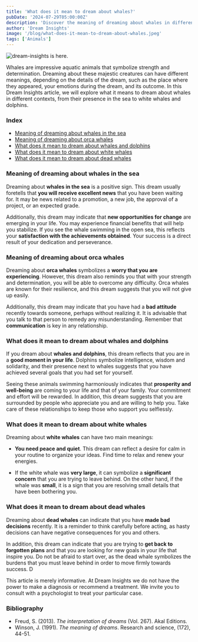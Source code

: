 ```yaml
---
title: 'What does it mean to dream about whales?'
pubDate: '2024-07-29T05:00:00Z'
description: 'Discover the meaning of dreaming about whales in different contexts and what your subconscious might be trying to communicate to you.'
author: 'Dream Insights'
image: '/blog/what-does-it-mean-to-dream-about-whales.jpeg'
tags: ['Animals']
---
```


![dream-insights is here.](/blog/what-does-it-mean-to-dream-about-whales.jpeg)

Whales are impressive aquatic animals that symbolize strength and determination. Dreaming about these majestic creatures can have different meanings, depending on the details of the dream, such as the place where they appeared, your emotions during the dream, and its outcome. In this Dream Insights article, we will explore what it means to dream about whales in different contexts, from their presence in the sea to white whales and dolphins.

### Index

- [Meaning of dreaming about whales in the sea](#meaning-of-dreaming-about-whales-in-the-sea)
- [Meaning of dreaming about orca whales](#meaning-of-dreaming-about-orca-whales)
- [What does it mean to dream about whales and dolphins](#what-does-it-mean-to-dream-about-whales-and-dolphins)
- [What does it mean to dream about white whales](#what-does-it-mean-to-dream-about-white-whales)
- [What does it mean to dream about dead whales](#what-does-it-mean-to-dream-about-dead-whales)

### Meaning of dreaming about whales in the sea

Dreaming about **whales in the sea** is a positive sign. This dream usually foretells that **you will receive excellent news** that you have been waiting for. It may be news related to a promotion, a new job, the approval of a project, or an expected grade. 

Additionally, this dream may indicate that **new opportunities for change** are emerging in your life. You may experience financial benefits that will help you stabilize. If you see the whale swimming in the open sea, this reflects your **satisfaction with the achievements obtained**. Your success is a direct result of your dedication and perseverance. 

### Meaning of dreaming about orca whales

Dreaming about **orca whales** symbolizes a **worry that you are experiencing**. However, this dream also reminds you that with your strength and determination, you will be able to overcome any difficulty. Orca whales are known for their resilience, and this dream suggests that you will not give up easily. 

Additionally, this dream may indicate that you have had a **bad attitude** recently towards someone, perhaps without realizing it. It is advisable that you talk to that person to remedy any misunderstanding. Remember that **communication** is key in any relationship. 

### What does it mean to dream about whales and dolphins

If you dream about **whales and dolphins**, this dream reflects that you are in a **good moment in your life**. Dolphins symbolize intelligence, wisdom and solidarity, and their presence next to whales suggests that you have achieved several goals that you had set for yourself.

Seeing these animals swimming harmoniously indicates that **prosperity and well-being** are coming to your life and that of your family. Your commitment and effort will be rewarded. In addition, this dream suggests that you are surrounded by people who appreciate you and are willing to help you. Take care of these relationships to keep those who support you selflessly. 

### What does it mean to dream about white whales

Dreaming about **white whales** can have two main meanings:

- **You need peace and quiet**. This dream can reflect a desire for calm in your routine to organize your ideas. Find time to relax and renew your energies. 

- If the white whale was **very large**, it can symbolize a **significant concern** that you are trying to leave behind. On the other hand, if the whale was **small**, it is a sign that you are resolving small details that have been bothering you.

### What does it mean to dream about dead whales

Dreaming about **dead whales** can indicate that you have **made bad decisions** recently. It is a reminder to think carefully before acting, as hasty decisions can have negative consequences for you and others.

In addition, this dream can indicate that you are trying to **get back to forgotten plans** and that you are looking for new goals in your life that inspire you. Do not be afraid to start over, as the dead whale symbolizes the burdens that you must leave behind in order to move firmly towards success. D

This article is merely informative. At Dream Insights we do not have the power to make a diagnosis or recommend a treatment. We invite you to consult with a psychologist to treat your particular case.

### Bibliography

- Freud, S. (2013). *The interpretation of dreams* (Vol. 267). Akal Editions.
- Winson, J. (1991). *The meaning of dreams*. Research and science, (172), 44-51.